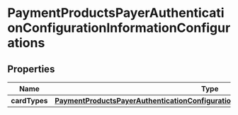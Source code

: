 
# PaymentProductsPayerAuthenticationConfigurationInformationConfigurations

## Properties
Name | Type | Description | Notes
------------ | ------------- | ------------- | -------------
**cardTypes** | [**PaymentProductsPayerAuthenticationConfigurationInformationConfigurationsCardTypes**](PaymentProductsPayerAuthenticationConfigurationInformationConfigurationsCardTypes.md) |  |  [optional]



